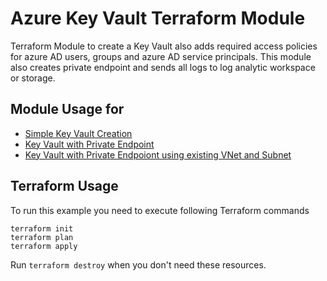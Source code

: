 # Azure Key Vault Terraform Module

Terraform Module to create a Key Vault also adds required access policies for azure AD users, groups and azure AD service principals. This module also creates private endpoint and sends all logs to log analytic workspace or storage.

## Module Usage for

* [Simple Key Vault Creation](simple_keyvault/)
* [Key Vault with Private Endpoint](keyvault_with_private_end_point/)
* [Key Vault with Private Endpoiont using existing VNet and Subnet](keyvault_private_end_point_with_existing_VNet_Subnet/)

## Terraform Usage

To run this example you need to execute following Terraform commands

```hcl
terraform init
terraform plan
terraform apply
```

Run `terraform destroy` when you don't need these resources.
